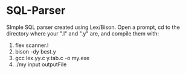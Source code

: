 # SQL-Parser
SImple SQL parser created using Lex/Bison.
Open a prompt, cd to the directory where your ".l" and ".y" are, and compile them with:
1. flex scanner.l
2. bison -dy best.y
3. gcc lex.yy.c y.tab.c -o my.exe
4. ./my input outputFile
